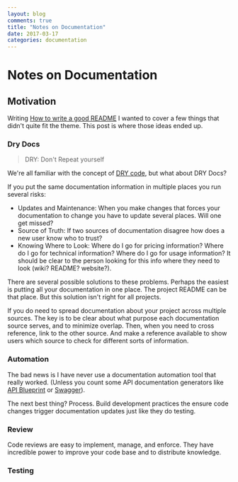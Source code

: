 ```yaml
---
layout: blog
comments: true
title: "Notes on Documentation"
date: 2017-03-17
categories: documentation
---
```


# Notes on Documentation

## Motivation

Writing [How to write a good README]() I wanted to cover a few things that didn't quite fit the theme. This post is where those ideas ended up.

### Dry Docs

> DRY: Don't Repeat yourself

We're all familiar with the concept of [DRY code](https://en.wikipedia.org/wiki/Don't_repeat_yourself), but what about DRY Docs?

If you put the same documentation information in multiple places you run several risks:

- Updates and Maintenance: When you make changes that forces your documentation to change you have to update several places. Will one get missed?
- Source of Truth: If two sources of documentation disagree how does a new user know who to trust?
- Knowing Where to Look: Where do I go for pricing information? Where do I go for technical information? Where do I go for usage information? It should be clear to the person looking for this info where they need to look (wiki? README? website?).

There are several possible solutions to these problems. Perhaps the easiest is putting all your documentation in one place. The project README can be that place. But this solution isn't right for all projects.

If you do need to spread documentation about your project across multiple sources. The key is to be clear about what purpose each documentation source serves, and to minimize overlap. Then, when you need to cross reference, link to the other source. And make a reference available to show users which source to check for different sorts of information.

### Automation

The bad news is I have never use a documentation automation tool that really worked. (Unless you count some API documentation generators like [API Blueprint](https://apiblueprint.org/) or [Swagger](http://swagger.io/)).

The next best thing? Process. Build development practices the ensure code changes trigger documentation updates just like they do testing.

### Review

Code reviews are easy to implement, manage, and enforce. They have incredible power to improve your code base and to distribute knowledge.

### Testing
